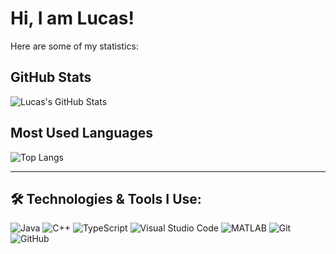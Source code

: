 <!--
**Lucascf11/Lucascf11** is a ✨ _special_ ✨ repository because its `README.md` (this file) appears on your GitHub profile.

Here are some ideas to get you started:

- 🔭 I’m currently working on ...
- 🌱 I’m currently learning ...
- 👯 I’m looking to collaborate on ...
- 🤔 I’m looking for help with ...
- 💬 Ask me about ...
- 📫 How to reach me: ...
- 😄 Pronouns: ...
- ⚡ Fun fact: ...
-->
# Hi, I am Lucas!

Here are some of my statistics:

## GitHub Stats

![Lucas's GitHub Stats](https://github-readme-stats.vercel.app/api?username=LucasCF11&show_icons=true&theme=dark)

## Most Used Languages

![Top Langs](https://github-readme-stats.vercel.app/api/top-langs/?username=LucasCF11&layout=compact&theme=dark)

---

## 🛠️ Technologies & Tools I Use:

![Java](https://img.shields.io/badge/-Java-black?style=flat-square&logo=java)
![C++](https://img.shields.io/badge/-C++-black?style=flat-square&logo=c%2B%2B)
![TypeScript](https://img.shields.io/badge/-TypeScript-black?style=flat-square&logo=typescript)
![Visual Studio Code](https://img.shields.io/badge/-VS%20Code-black?style=flat-square&logo=visual-studio-code)
![MATLAB](https://img.shields.io/badge/-MATLAB-black?style=flat-square&logo=mathworks)
![Git](https://img.shields.io/badge/-Git-black?style=flat-square&logo=git)
![GitHub](https://img.shields.io/badge/-GitHub-black?style=flat-square&logo=github)

